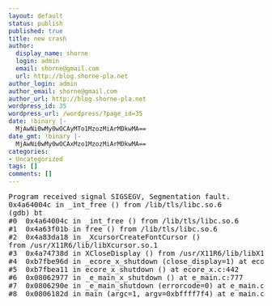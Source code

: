 ```yaml
---
layout: default
status: publish
published: true
title: new crash
author:
  display_name: shorne
  login: admin
  email: shorne@gmail.com
  url: http://blog.shorne-pla.net
author_login: admin
author_email: shorne@gmail.com
author_url: http://blog.shorne-pla.net
wordpress_id: 35
wordpress_url: /wordpress/?page_id=35
date: !binary |-
  MjAwNi0wMy0wOCAyMTo1MzozMiArMDkwMA==
date_gmt: !binary |-
  MjAwNi0wMy0wOCAxMzo1MzozMiArMDkwMA==
categories:
- Uncategorized
tags: []
comments: []
---
```

<pre>Program received signal SIGSEGV, Segmentation fault.
0x4a64004c in _int_free () from /lib/tls/libc.so.6
(gdb) bt
#0  0x4a64004c in _int_free () from /lib/tls/libc.so.6
#1  0x4a63f01b in free () from /lib/tls/libc.so.6
#2  0x4a83da18 in _XcursorCreateFontCursor ()
from /usr/X11R6/lib/libXcursor.so.1
#3  0x4a74738d in XCloseDisplay () from /usr/X11R6/lib/libX11.so.6
#4  0xb7fbe96d in _ecore_x_shutdown (close_display=1) at ecore_x.c:412
#5  0xb7fbea11 in ecore_x_shutdown () at ecore_x.c:442
#6  0x08062977 in _e_main_x_shutdown () at e_main.c:777
#7  0x0806290e in _e_main_shutdown (errorcode=0) at e_main.c:766
#8  0x0806182d in main (argc=1, argv=0xbffff7f4) at e_main.c:690</pre>
